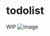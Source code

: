 # todolist
WIP
![image](https://github.com/qli100/todolist/assets/65360209/b057f02f-465d-489f-9e08-5d6f04a81062)
